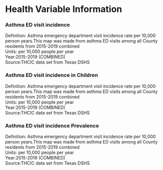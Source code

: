 # Health Variable Information


### **Asthma ED visit incidence** 

Definition: Asthma emergency department visit incidence rate per 10,000 person years.This map was made from asthma ED visits among all  County residents from 2015-2019 combined  <br>
Units: per 10,000 people per year <br>
Year:2015-2019 (COMBINED) <br>
Source:THCIC data set from Texas DSHS<br>

### **Asthma ED visit incidence in Children** 

Definition: Asthma emergency department visit incidence rate per 10,000 person years.This map was made from asthma ED visits among all  County residents from 2015-2019 combined  <br>
Units: per 10,000 people per year <br>
Year:2015-2019 (COMBINED) <br>
Source:THCIC data set from Texas DSHS<br>

### **Asthma ED visit incidence Prevalence** 

Definition: Asthma emergency department visit incidence rate per 10,000 person years.This map was made from asthma ED visits among all  County residents from 2015-2019 combined  <br>
Units: per 10,000 people per year <br>
Year:2015-2019 (COMBINED) <br>
Source:THCIC data set from Texas DSHS<br>

